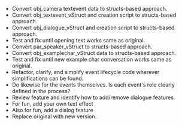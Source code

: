 - Convert obj_camera textevent data to structs-based approach.
- Convert obj_textevent_vStruct and creation script to structs-based approach.
- Convert obj_dialogue_vStruct and creation script to structs-based approach.
- Test and fix until opening text works same as original.
- Convert par_speaker_vStruct to structs-based approach.
- Convert obj_examplechar_vStruct data to structs-based approach.
- Test and fix until new example char conversation works same as original.
- Refactor, clarify, and simplify event lifecycle code wherever simplifications can be found.
- Do likewise for the events themselves. Is each event's role clearly defined in the process?
- Review feature and identify how to add/remove dialogue features.
- For fun, add your own text effect
- Also for fun, add a dialog feature
- Replace original with new version.